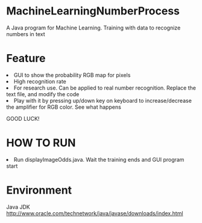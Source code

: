 # MachineLearningNumberProcess
A Java program for Machine Learning. Training with data to recognize numbers in text

# Feature
<li>GUI to show the probability RGB map for pixels</li>
<li>High recognition rate</li>
<li>For research use. Can be applied to real number recognition. Replace the text file, and modify the code</li>
<li>Play with it by pressing up/down key on keyboard to increase/decrease the amplifier for RGB color. See what happens</li>

GOOD LUCK!

# HOW TO RUN
<li>Run displayImageOdds.java. Wait the training ends and GUI program start</li>

# Environment
Java JDK 
http://www.oracle.com/technetwork/java/javase/downloads/index.html
